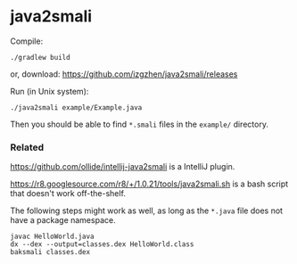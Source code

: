java2smali
===

Compile:

    ./gradlew build

or, download: https://github.com/izgzhen/java2smali/releases

Run (in Unix system):

    ./java2smali example/Example.java

Then you should be able to find `*.smali` files in the `example/` directory.

### Related

https://github.com/ollide/intellij-java2smali is a IntelliJ plugin.

https://r8.googlesource.com/r8/+/1.0.21/tools/java2smali.sh is a bash script
that doesn't work off-the-shelf.

The following steps might work as well, as long as the `*.java` file
does not have a package namespace.

```
javac HelloWorld.java
dx --dex --output=classes.dex HelloWorld.class
baksmali classes.dex
```

